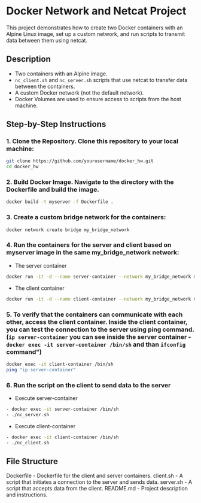 # Docker Network and Netcat Project

This project demonstrates how to create two Docker containers with an Alpine Linux image, set up a custom network, and run scripts to transmit data between them using netcat.

## Description

- Two containers with an Alpine image.
- `nc_client.sh` and `nc_server.sh` scripts that use netcat to transfer data between the containers.
- A custom Docker network (not the default network).
- Docker Volumes are used to ensure access to scripts from the host machine.

## Step-by-Step Instructions

### 1. Clone the Repository. Clone this repository to your local machine:
```sh
git clone https://github.com/yourusername/docker_hw.git
cd docker_hw
```
### 2. Build Docker Image. Navigate to the directory with the Dockerfile and build the image.
```sh
docker build -t myserver -f Dockerfile .
```
### 3. Create a custom bridge network for the containers:
```sh
docker network create bridge my_bridge_network
```
### 4. Run the containers for the server and client based on myserver image in the same my_bridge_network network:
- The server container
```sh
docker run -it -d --name server-container --network my_bridge_network myserver
```
- The client container
```sh
docker run -it -d --name client-container --network my_bridge_network myserver
```
### 5. To verify that the containers can communicate with each other, access the client container. Inside the client container, you can test the connection to the server using ping command. (`ip server-container` you can see inside the server container - `docker exec -it server-container /bin/sh`  and than `ifconfig` command")
```sh
docker exec -it client-container /bin/sh
ping "ip server-container"
```
### 6. Run the script on the client to send data to the server
- Execute server-container
```sh
- docker exec -it server-container /bin/sh
- ./nc_server.sh
```
- Execute client-container
```sh
- docker exec -it client-container /bin/sh
- ./nc_client.sh
```
## File Structure
Dockerfile - Dockerfile for the client and server containers.
client.sh - A script that initiates a connection to the server and sends data.
server.sh - A script that accepts data from the client.
README.md - Project description and instructions.